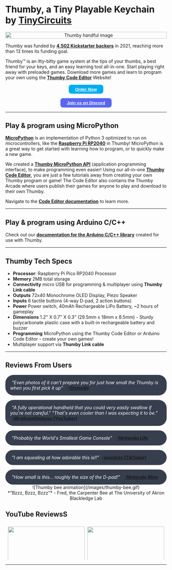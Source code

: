 <style>
.button {
  text-align: center;
  text-decoration: none;
  display: inline-block;
  font-size: 14px;
  margin: 4px 2px;
  cursor: pointer;
  border-radius: 8px;
}

.buy-btn {
  border: 2px solid black;
  background-color: #00aeef;
  border: none;
  padding: 0.5em 1.5em;
  cursor: pointer;
  border-radius: 8px;
}

.disc-btn {
  border: 2px solid black;
  background-color: #5865F2;
  border: none;
  padding: 0.5em 1.5em;
  cursor: pointer;
  border-radius: 8px;
}

/* white outline - useless in light mode 
 .btn {
  border: 4px solid white;
  padding: 0.5em 1em;
  font-size: 16px;
  cursor: pointer;
  border-radius: 8px;
} */

/* Different background on mouse-over */
.buy-btn:hover {
  background-color: #ff9016;
}

.disc-btn:hover {
  background-color: #ff9016;
}

@media (min-height: 400px) {
section {
  -webkit-columns: 2 250px;
     -moz-columns: 2 250px;
          columns: 2 250px;
  -webkit-column-gap: 2em;
     -moz-column-gap: 2em;
          column-gap: 2em;
}
}

/* p {
  margin-bottom: 1.3em;
} */

</style>

<h1>Thumby, a Tiny Playable Keychain by <a href="https://tinycircuits.com/" target="_blank" alt="TinyCircuits main website page"><b>TinyCircuits</b></a></h1>

<section>

<center><img src="/images/Thumby-handful.jpg" style="width:100%" alt="Thumby handful image"></center>

<p>Thumby was funded by <a href="https://www.kickstarter.com/projects/kenburns/thumby-the-tiny-playable-keychain" target="_blank" alt="TinyCircuits Thumby Kickstarter page"><b>4,502 Kickstarter backers</b></a> in 2021, reaching more than 13 times its funding goal.</p>


<p>Thumby™ is an itty-bitty game system at the tips of your thumbs, a best friend for your keys, and an easy learning tool all-in-one. Start playing right away with preloaded games. Download more games and learn to program your own using the <a href="https://code.thumby.us/" target="_blank" alt="TinyCircuits Thumby Web Browser code editor page"><b>Thumby Code Editor</b></a> Website!</p>

<center><button class="buy-btn"><a href="https://www.indiegogo.com/projects/thumby-the-tiny-playable-keychain/x/28495928#/"  style="color: white" target="_blank" alt="TinyCircuits Indiegogo Thumby page"><b>Order Now</b></a></button></center>

<p></p>

<center><button class="disc-btn"><a href="https://discord.gg/vzf3wQXVvm"  style="color: white" target="_blank" alt="TinyCircuits Discord join link"><b>Join us on Discord</b></a></button></center>

</section>

---


<!-- <section> -->

<h2>Play & program using MicroPython</h2>

<a href="https://micropython.org/" target="_blank" alt="MicroPython documentation and site">**MicroPython**</a> is an implementation of Python 3 optimized to run on microcontrollers, like the <a href="https://www.raspberrypi.com/documentation/microcontrollers/rp2040.html" target="_blank" alt="RP2040 processor documentation and site">**Raspberry Pi RP2040**</a> in Thumby! MicroPython is a great way to get started with learning how to program, or to quickly make a new game. 



We created a [**Thumby MicroPython API**](/API/Get-Started/) (application programming interface), to make programming even easier! Using our all-in-one <a href="https://code.thumby.us/" target="_blank" alt="TinyCircuits Thumby Web Browser code editor page">**Thumby Code Editor**</a>, you are just a few tutorials away from creating your own Thumby program or game! The Code Editor also contains the Thumby Arcade where users publish their games for anyone to play and download to their own Thumby. 

Navigate to the [**Code Editor documentation**](/Code-Editor/Get-Started/) to learn more.

<!-- </section> -->

---

## Play & program using Arduino C/C++

Check out our [**documentation for the Arduino C/C++ library**](/CC++/API-Reference.md) created for use with Thumby. 

---


## Thumby Tech Specs

<ul>
  <li><b>Processor</b>: Raspberry Pi Pico RP2040 Processor</li>
  <li><b>Memory</b> 2MB total storage</li>
  <li><b>Connectivity</b> micro USB for programming & multiplayer using <b>Thumby Link cable</b></li>
  <li><b>Outputs</b> 72x40 Monochrome OLED Display, Piezo Speaker</li>
  <li><b>Inputs</b> 6 tactile buttons (4-way D-pad, 2 action buttons)</li>
  <li><b>Power</b> Power switch, 40mAh Rechargeable LiPo Battery, ~2 hours of gameplay</li>
  <li><b>Dimensions</b> 1.2" X 0.7" X 0.3" (29.5mm x 18mm x 8.5mm) - Sturdy polycarbonate plastic case with a built-in rechargeable battery and buzzer</li>
  <li><b>Programming</b> MicroPython using the Thumby Code Editor or Arduino Code Editor - create your own games! </li>
  <li>Multiplayer support via <b>Thumby Link cable</b></li>
</ul>

---

## Reviews From Users

<style>
#rcorners1 {
  border-radius: 25px;
  padding: 15px;
  background: #373e4e;
  /* display: flex;  */
  /* justify-content: space-between; */
}

#no-padding {
  padding: 0; 
  margin: 5px;
  color: white;
  display: inline;
  /* align-content: stretch; */
}

/* #p2 {
  align: right;
}

.p{
  display: flex;
  align-items: stretch;
} */
</style>

<div id="rcorners1">
  <p id="no-padding"><em>"Even photos of it can’t prepare you for just how small the Thumby is when you first pick it up"</em></p>
  <p align="right" id="no-padding" ><a href="https://gizmodo.com/how-small-is-too-small-for-a-game-boy-the-thumby-might-1847722821" target="_blank" alt="TinyCircuits Thumby Article Blog"><b>-Gizmodo</b></a></p>
</div>

<p></p>
<div id="rcorners1">
  <p id="no-padding"><em>"A fully operational handheld that you could very easily swallow if you're not careful." "That's even cooler than I was expecting it to be."</em> </p>
  <p id="no-padding" align="right"><a href="https://www.youtube.com/watch?v=GCmiKaLnd7M&t=159s" target="_blank" alt="TinyCircuits Thumby Article Blog"><b> -Mrwhosetheboss (YouTuber)</b></a></p>
</div>

<p></p>
<div id="rcorners1">
  <p id="no-padding"><em>"Probably the World's Smallest Game Console"</em> </p>
  <p align="right" id="no-padding"><a href="https://www.nintendolife.com/news/2021/09/random_this_tiny_game_boy_is_probably_the_worlds_smallest_game_console" target="_blank" alt="TinyCircuits Thumby Article Blog"><b>-Nintendo Life</b></a></p>
</div>

<p></p>
<div id="rcorners1">
  <p id="no-padding"><em>"I am squealing at how adorable this is!!"</em> </p>
<a align="right" href="https://www.tiktok.com/@janedstv/video/7021241714434116869?_d=secCgYIASAHKAESPgo8TGbXENYzGNiqF3K0nBAc1ehH4xOSdzAI7FwjTWr2jxHemLq%2FDyrfv5rBGoMn16wyQuF7pMWnU2y%2FeLrEGgA%3D&checksum=d00f34009685dd8622da47f0547e02242088a683a0bd741dfca297e0a605dcd5&language=en&preview_pb=0&sec_user_id=MS4wLjABAAAAQMo5TYLy1syPZfG34wkQLk4ydzIBgKR2yqDiHJIpNzy5mUu7JqPTRBaTbEq2TzIb&share_app_id=1233&share_item_id=7021241714434116869&share_link_id=F5FAB303-713F-4A82-B0F2-277F9AF9491C&source=h5_m&timestamp=1634760282&tt_from=copy&u_code=dahd0hdjhlcmme&user_id=6788356638502208518&utm_campaign=client_share&utm_medium=ios&utm_source=copy&_r=1&is_copy_url=0&is_from_webapp=v1&sender_device=pc&sender_web_id=7006356245049345542" target="_blank" alt="TinyCircuits Thumby TikTok Blog"><b>-janedstv (TikToker)</b></a>
</div>

<p></p>
<div id="rcorners1">
  <p id="no-padding"><em>"How small is this... roughly the size of the D-pad!"</em> </p>
  <p align="right" id="no-padding"><a href="https://nintendowire.com/news/2021/09/22/thumby-the-worlds-smallest-gaming-handheld-headed-to-kickstarter-on-september-28th/" target="_blank" alt="TinyCircuits Thumby Article Blog"><b>-Nintendo Wire</b></a></p>
</div>



<!-- <p></p>
<div id="rcorners1">
  <p id="no-padding"><em>""</em> </p>
  <p align="right" id="no-padding"><a href="" target="_blank" alt="TinyCircuits Thumby Article Blog"><b> - </b></a></p>
</div>
 -->

<!-- * <a href="https://www.tiktok.com/@jookstogo/video/7021251678821158170?is_copy_url=0&is_from_webapp=v1&sender_device=pc&sender_web_id=7006356245049345542" target="_blank" alt="TinyCircuits Thumby TikTok">**TikToker jookstogo**</a> unboxing a Thumby prototype -->



<center>
![Thumby bee animation](/images/thumby-bee.gif)
</center>
<center>*"Bzzz, Bzzz, Bzzz"* - Fred, the Carpenter Bee at The University of Akron Blackledge Lab</center>


## YouTube ReviewsS

<style>
.row {
  display: -ms-flexbox; /* IE 10 */
  display: flex;
  -ms-flex-wrap: wrap; /* IE 10 */
  flex-wrap: wrap;
  padding: 0 4px;
}

/* Create two equal columns that sits next to each other */
.column {
  -ms-flex: 50%; /* IE 10 */
  flex: 50%;
  padding: 0 4px;
}

.column img {
  margin-top: 8px;
  vertical-align: middle;
}

.image {
  opacity: 1;
  display: block;
  width: 100%;
  height: auto;
  transition: .5s ease;
  backface-visibility: hidden;
}

.container:hover .image {
  /* opacity: 0.2; */
  box-shadow: 0 0 2px 8px #f68d28;
}
</style>


<div class="row"> 
  <div class="column">
    <div class="container">
      <a href="https://www.youtube.com/watch?v=Fa7OxjpXLjQ" target="_blank" alt="Thumby YouTube video"><img src="/images/youtube-LGR-Blerbs.jpg" style="width:100%" class="image"></a>
    </div>
    <div class="container">
      <a href="https://www.youtube.com/watch?v=E01VPCe4U-c" target="_blank" alt="Thumby YouTube video"><img src="/images/youtube-The-Retro-Future.jpg" style="width:100%" class="image"></a>
    </div>
    <div class="container">
      <a href="https://www.youtube.com/watch?v=3JsQ5FkIWRI" target="_blank" alt="Thumby YouTube video"><img src="/images/youtube-3DSage.jpg" style="width:100%" class="image"></a>
    </div>
    <div class="container">
      <a href="https://www.youtube.com/watch?v=dEVXW3sdPtM" target="_blank" alt="Thumby YouTube video"><img src="/images/youtube-LowSpecGamer.jpg" style="width:100%" class="image"></a>
    </div>
    
  </div>
  <div class="column">
  <div class="container">
      <a href="https://www.youtube.com/watch?v=1S8InR9V6xU" target="_blank" alt="Thumby YouTube video">
    <img src="/images/youtube-Adam-Savage-Tested.jpg" style="width:100%" class="image"></a>
    </div>
    <div class="container">
      <a href="https://www.youtube.com/watch?v=wwPwlYxOb8k" target="_blank" alt="Thumby YouTube video">
    <img src="/images/youtube-MK-V.jpg" style="width:100%" class="image"></a>
    </div>
    <div class="container">
      <a href="https://www.youtube.com/watch?v=s1EU-Ib1cVs" target="_blank" alt="Thumby YouTube video">
    <img src="/images/youtube-Retro-Game-Corps.jpg" style="width:100%" class="image"></a>
    </div>
    <div class="container">
      <a href="https://www.youtube.com/watch?v=4MuQfzmPXts" target="_blank" alt="Thumby YouTube video">
    <img src="/images/youtube-Inkbox.jpg" style="width:100%" class="image"></a>
    </div>
  </div>  
</div>

--- 








